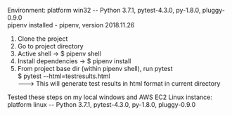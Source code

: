 Environment:
platform win32 -- Python 3.7.1, pytest-4.3.0, py-1.8.0, pluggy-0.9.0 <br>
pipenv installed - pipenv, version 2018.11.26 <br>

1. Clone the project
2. Go to project directory
3. Active shell -> $ pipenv shell
4. Install dependencies -> $ pipenv install
5. From project base dir (within pipenv shell), run pytest <br>
$ pytest --html=testresults.html
<br> ---> This will generate test results in html format in current directory

Tested these steps on my local windows and AWS EC2 Linux instance:<br>
platform linux -- Python 3.7.1, pytest-4.3.0, py-1.8.0, pluggy-0.9.0
